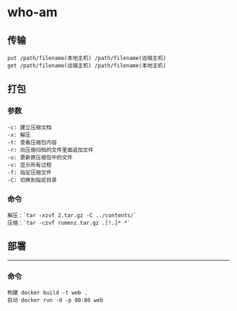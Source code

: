 # who-am




## 传输
    put /path/filename(本地主机) /path/filename(远端主机)
    get /path/filename(远端主机) /path/filename(本地主机)
## 打包
### 参数
```
-c: 建立压缩文档
-x: 解压
-t: 查看压缩包内容
-r: 向压缩归档的文件里面追加文件
-u: 更新原压缩包中的文件
-v: 显示所有过程
-f: 指定压缩文件
-C: 切换到指定目录
```
### 命令
    解压：`tar -xzvf 2.tar.gz -C ../contents/`
    压缩：`tar -czvf rumenz.tar.gz .[!.]* *`

## 部署
---
### 命令
    构建 docker build -t web .
    启动 docker run -d -p 80:80 web